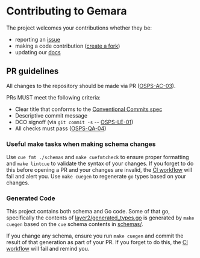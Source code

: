 # Contributing to Gemara

The project welcomes your contributions whether they be:

* reporting an [issue](https://github.com/revanite-io/sci/issues/new/choose)
* making a code contribution ([create a fork](https://github.com/revanite-io/sci/fork))
* updating our [docs](https://github.com/revanite-io/sci/blob/main/README.md)

## PR guidelines

All changes to the repository should be made via PR ([OSPS-AC-03](https://baseline.openssf.org/#osps-ac-03)).

PRs MUST meet the following criteria:

* Clear title that conforms to the [Conventional Commits spec](https://www.conventionalcommits.org/)
* Descriptive commit message
* DCO signoff (via `git commit -s` -- [OSPS-LE-01](https://baseline.openssf.org/#osps-le-01))
* All checks must pass ([OSPS-QA-04](https://baseline.openssf.org/#osps-qa-04))

### Useful make tasks when making schema changes

Use `cue fmt ./schemas` and `make cuefmtcheck` to ensure proper formatting and `make lintcue` to validate the syntax of your changes. If you forget to do this before opening a PR and your changes are invalid, the [CI workflow](.github/workflows/ci.yml) will fail and alert you. Use `make cuegen` to regenerate `go` types based on your changes.

### Generated Code

This project contains both schema and Go code. Some of that go, specifically the contents of [layer2/generated_types.go](layer2/generated_types.go) is generated by `make cuegen` based on the `cue` schema contents in [schemas/](/schemas).

If you change any schema, ensure you run `make cuegen` and commit the result of that generation as part of your PR. If you forget to do this, the [CI workflow](.github/workflows/ci.yml) will fail and remind you.
